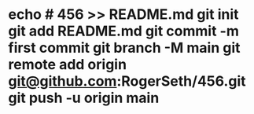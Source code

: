 # echo # 456 >> README.md  git init   git add README.md   git commit -m first commit   git branch -M main   git remote add origin git@github.com:RogerSeth/456.git   git push -u origin main 
